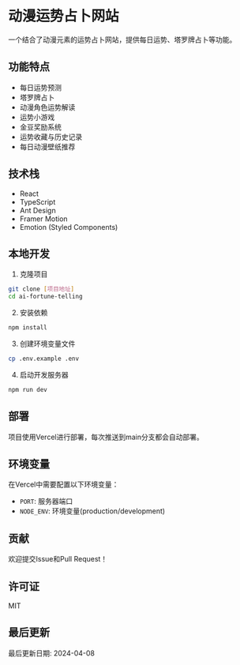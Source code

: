 # 动漫运势占卜网站

一个结合了动漫元素的运势占卜网站，提供每日运势、塔罗牌占卜等功能。

## 功能特点

- 每日运势预测
- 塔罗牌占卜
- 动漫角色运势解读
- 运势小游戏
- 金豆奖励系统
- 运势收藏与历史记录
- 每日动漫壁纸推荐

## 技术栈

- React
- TypeScript
- Ant Design
- Framer Motion
- Emotion (Styled Components)

## 本地开发

1. 克隆项目
```bash
git clone [项目地址]
cd ai-fortune-telling
```

2. 安装依赖
```bash
npm install
```

3. 创建环境变量文件
```bash
cp .env.example .env
```

4. 启动开发服务器
```bash
npm run dev
```

## 部署

项目使用Vercel进行部署，每次推送到main分支都会自动部署。

## 环境变量

在Vercel中需要配置以下环境变量：

- `PORT`: 服务器端口
- `NODE_ENV`: 环境变量(production/development)

## 贡献

欢迎提交Issue和Pull Request！

## 许可证

MIT

## 最后更新

最后更新日期: 2024-04-08
